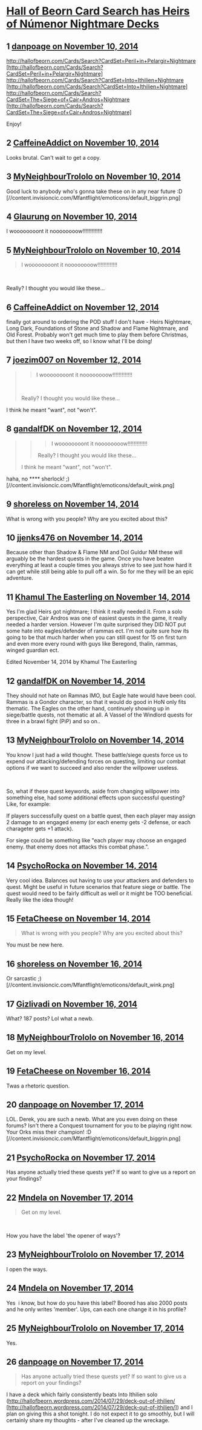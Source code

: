 # [Hall of Beorn Card Search has Heirs of Númenor Nightmare Decks](https://community.fantasyflightgames.com/topic/126765-hall-of-beorn-card-search-has-heirs-of-n%C3%BAmenor-nightmare-decks/)

## 1 [danpoage on November 10, 2014](https://community.fantasyflightgames.com/topic/126765-hall-of-beorn-card-search-has-heirs-of-n%C3%BAmenor-nightmare-decks/?do=findComment&comment=1328753)

http://hallofbeorn.com/Cards/Search?CardSet=Peril+in+Pelargir+Nightmare [http://hallofbeorn.com/Cards/Search?CardSet=Peril+in+Pelargir+Nightmare]
http://hallofbeorn.com/Cards/Search?CardSet=Into+Ithilien+Nightmare [http://hallofbeorn.com/Cards/Search?CardSet=Into+Ithilien+Nightmare]
http://hallofbeorn.com/Cards/Search?CardSet=The+Siege+of+Cair+Andros+Nightmare [http://hallofbeorn.com/Cards/Search?CardSet=The+Siege+of+Cair+Andros+Nightmare]

Enjoy!

## 2 [CaffeineAddict on November 10, 2014](https://community.fantasyflightgames.com/topic/126765-hall-of-beorn-card-search-has-heirs-of-n%C3%BAmenor-nightmare-decks/?do=findComment&comment=1328763)

Looks brutal. Can't wait to get a copy.

## 3 [MyNeighbourTrololo on November 10, 2014](https://community.fantasyflightgames.com/topic/126765-hall-of-beorn-card-search-has-heirs-of-n%C3%BAmenor-nightmare-decks/?do=findComment&comment=1328807)

Good luck to anybody who's gonna take these on in any near future :D [//content.invisioncic.com/Mfantflight/emoticons/default_biggrin.png]

## 4 [Glaurung on November 10, 2014](https://community.fantasyflightgames.com/topic/126765-hall-of-beorn-card-search-has-heirs-of-n%C3%BAmenor-nightmare-decks/?do=findComment&comment=1328850)

I woooooooont it noooooooow!!!!!!!!!!!!!

## 5 [MyNeighbourTrololo on November 10, 2014](https://community.fantasyflightgames.com/topic/126765-hall-of-beorn-card-search-has-heirs-of-n%C3%BAmenor-nightmare-decks/?do=findComment&comment=1328855)

> I woooooooont it noooooooow!!!!!!!!!!!!!

 

Really? I thought you would like these...

## 6 [CaffeineAddict on November 12, 2014](https://community.fantasyflightgames.com/topic/126765-hall-of-beorn-card-search-has-heirs-of-n%C3%BAmenor-nightmare-decks/?do=findComment&comment=1331505)

finally got around to ordering the POD stuff I don't have - Heirs Nightmare, Long Dark, Foundations of Stone and Shadow and Flame Nightmare, and Old Forest. Probably won't get much time to play them before Christmas, but then I have two weeks off, so I know what I'll be doing!

## 7 [joezim007 on November 12, 2014](https://community.fantasyflightgames.com/topic/126765-hall-of-beorn-card-search-has-heirs-of-n%C3%BAmenor-nightmare-decks/?do=findComment&comment=1331896)

> > I woooooooont it noooooooow!!!!!!!!!!!!!
> 
>  
> 
> Really? I thought you would like these...

I think he meant "want", not "won't".

## 8 [gandalfDK on November 12, 2014](https://community.fantasyflightgames.com/topic/126765-hall-of-beorn-card-search-has-heirs-of-n%C3%BAmenor-nightmare-decks/?do=findComment&comment=1332273)

> > > I woooooooont it noooooooow!!!!!!!!!!!!!
> > 
> >  Really? I thought you would like these...
> 
> I think he meant "want", not "won't".

haha, no **** sherlock! ;) [//content.invisioncic.com/Mfantflight/emoticons/default_wink.png]

## 9 [shoreless on November 14, 2014](https://community.fantasyflightgames.com/topic/126765-hall-of-beorn-card-search-has-heirs-of-n%C3%BAmenor-nightmare-decks/?do=findComment&comment=1333849)

What is wrong with you people? Why are you excited about this?

## 10 [jjenks476 on November 14, 2014](https://community.fantasyflightgames.com/topic/126765-hall-of-beorn-card-search-has-heirs-of-n%C3%BAmenor-nightmare-decks/?do=findComment&comment=1333868)

Because other than Shadow & Flame NM and Dol Guldur NM these will arguably be the hardest quests in the game. Once you have beaten everything at least a couple times you always strive to see just how hard it can get while still being able to pull off a win. So for me they will be an epic adventure.

## 11 [Khamul The Easterling on November 14, 2014](https://community.fantasyflightgames.com/topic/126765-hall-of-beorn-card-search-has-heirs-of-n%C3%BAmenor-nightmare-decks/?do=findComment&comment=1333904)

Yes I'm glad Heirs got nightmare; I think it really needed it. From a solo perspective, Cair Andros was one of easiest quests in the game, it really needed a harder version. However I'm quite surprised they DID NOT put some hate into eagles/defender of rammas ect. I'm not quite sure how its going to be that much harder when you can still quest for 15 on first turn and even more every round with guys like Beregond, thalin, rammas, winged guardian ect.

Edited November 14, 2014 by Khamul The Easterling

## 12 [gandalfDK on November 14, 2014](https://community.fantasyflightgames.com/topic/126765-hall-of-beorn-card-search-has-heirs-of-n%C3%BAmenor-nightmare-decks/?do=findComment&comment=1334188)

They should not hate on Ramnas IMO, but Eagle hate would have been cool. Rammas is a Gondor character, so that it would do good in HoN only fits thematic. The Eagles on the other hand, continuely showing up in siege/battle quests, not thematic at all. A Vassel of the Windlord quests for three in a brawl fight (PiP) and so on..

## 13 [MyNeighbourTrololo on November 14, 2014](https://community.fantasyflightgames.com/topic/126765-hall-of-beorn-card-search-has-heirs-of-n%C3%BAmenor-nightmare-decks/?do=findComment&comment=1334224)

You know I just had a wild thought. These battle/siege quests force us to expend our attacking/defending forces on questing, limiting our combat options if we want to succeed and also render the willpower useless.

 

So, what if these quest keywords, aside from changing willpower into something else, had some additional effects upon successful questing? Like, for example: 

If players successfully quest on a battle quest, then each player may assign 2 damage to an engaged enemy (or each enemy gets -2 defense, or each charageter gets +1 attack). 

For siege could be something like "each player may choose an engaged enemy. that enemy does not attacks this combat phase.".

## 14 [PsychoRocka on November 14, 2014](https://community.fantasyflightgames.com/topic/126765-hall-of-beorn-card-search-has-heirs-of-n%C3%BAmenor-nightmare-decks/?do=findComment&comment=1334228)

Very cool idea. Balances out having to use your attackers and defenders to quest. Might be useful in future scenarios that feature siege or battle. The quest would need to be fairly difficult as well or it might be TOO beneficial. Really like the idea though!

## 15 [FetaCheese on November 14, 2014](https://community.fantasyflightgames.com/topic/126765-hall-of-beorn-card-search-has-heirs-of-n%C3%BAmenor-nightmare-decks/?do=findComment&comment=1334496)

> What is wrong with you people? Why are you excited about this?

You must be new here.

## 16 [shoreless on November 16, 2014](https://community.fantasyflightgames.com/topic/126765-hall-of-beorn-card-search-has-heirs-of-n%C3%BAmenor-nightmare-decks/?do=findComment&comment=1336344)

Or sarcastic ;) [//content.invisioncic.com/Mfantflight/emoticons/default_wink.png]

## 17 [Gizlivadi on November 16, 2014](https://community.fantasyflightgames.com/topic/126765-hall-of-beorn-card-search-has-heirs-of-n%C3%BAmenor-nightmare-decks/?do=findComment&comment=1336484)

What? 187 posts? Lol what a newb.

## 18 [MyNeighbourTrololo on November 16, 2014](https://community.fantasyflightgames.com/topic/126765-hall-of-beorn-card-search-has-heirs-of-n%C3%BAmenor-nightmare-decks/?do=findComment&comment=1336486)

Get on my level.

## 19 [FetaCheese on November 16, 2014](https://community.fantasyflightgames.com/topic/126765-hall-of-beorn-card-search-has-heirs-of-n%C3%BAmenor-nightmare-decks/?do=findComment&comment=1336527)

Twas a rhetoric question. 

## 20 [danpoage on November 17, 2014](https://community.fantasyflightgames.com/topic/126765-hall-of-beorn-card-search-has-heirs-of-n%C3%BAmenor-nightmare-decks/?do=findComment&comment=1336819)

LOL. Derek, you are such a newb. What are you even doing on these forums? Isn't there a Conquest tournament for you to be playing right now. Your Orks miss their champion! :D [//content.invisioncic.com/Mfantflight/emoticons/default_biggrin.png]

## 21 [PsychoRocka on November 17, 2014](https://community.fantasyflightgames.com/topic/126765-hall-of-beorn-card-search-has-heirs-of-n%C3%BAmenor-nightmare-decks/?do=findComment&comment=1336858)

Has anyone actually tried these quests yet? If so want to give us a report on your findings?

## 22 [Mndela on November 17, 2014](https://community.fantasyflightgames.com/topic/126765-hall-of-beorn-card-search-has-heirs-of-n%C3%BAmenor-nightmare-decks/?do=findComment&comment=1336971)

> Get on my level.

 

How you have the label 'the opener of ways'?

## 23 [MyNeighbourTrololo on November 17, 2014](https://community.fantasyflightgames.com/topic/126765-hall-of-beorn-card-search-has-heirs-of-n%C3%BAmenor-nightmare-decks/?do=findComment&comment=1337025)

I open the ways.

## 24 [Mndela on November 17, 2014](https://community.fantasyflightgames.com/topic/126765-hall-of-beorn-card-search-has-heirs-of-n%C3%BAmenor-nightmare-decks/?do=findComment&comment=1337069)

Yes  i know, but how do you have this label? Boored has also 2000 posts and he only writes 'member'. Ups, can each one change it in his profile?

## 25 [MyNeighbourTrololo on November 17, 2014](https://community.fantasyflightgames.com/topic/126765-hall-of-beorn-card-search-has-heirs-of-n%C3%BAmenor-nightmare-decks/?do=findComment&comment=1337078)

Yes.

## 26 [danpoage on November 17, 2014](https://community.fantasyflightgames.com/topic/126765-hall-of-beorn-card-search-has-heirs-of-n%C3%BAmenor-nightmare-decks/?do=findComment&comment=1337380)

> Has anyone actually tried these quests yet? If so want to give us a report on your findings?

I have a deck which fairly consistently beats Into Ithilien solo (http://hallofbeorn.wordpress.com/2014/07/29/deck-out-of-ithilien/ [http://hallofbeorn.wordpress.com/2014/07/29/deck-out-of-ithilien/]) and I plan on giving this a shot tonight. I do not expect it to go smoothly, but I will certainly share my thoughts - after I've cleaned up the wreckage.

